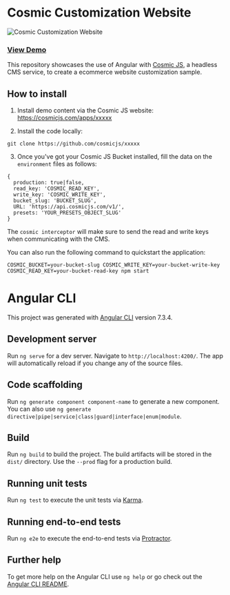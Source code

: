 # Cosmic Customization Website

![Cosmic Customization Website](https://cosmic-s3.imgix.net/bef19600-6ad6-11e9-85d0-9fa707d6dd21-Screenshot-2019-04-30-at-01.24.05.png?w=1000)
### [View Demo](https://cosmicjs.com/apps/xxxx)

This repository showcases the use of Angular with [Cosmic JS](cosmicjs.com), a headless CMS service, to create a ecommerce website customization sample.

## How to install
1. Install demo content via the Cosmic JS website:
https://cosmicjs.com/apps/xxxxx

2. Install the code locally:
```
git clone https://github.com/cosmicjs/xxxxx
```

3. Once you've got your Cosmic JS Bucket installed, fill the data on the `environment` files as follows:
```
{
  production: true|false,
  read_key: 'COSMIC_READ_KEY',
  write_key: 'COSMIC_WRITE_KEY',
  bucket_slug: 'BUCKET_SLUG',
  URL: 'https://api.cosmicjs.com/v1/',
  presets: 'YOUR_PRESETS_OBJECT_SLUG'
}
```
The `cosmic interceptor` will make sure to send the read and write keys when communicating with the CMS.

You can also run the following command to quickstart the application:
```
COSMIC_BUCKET=your-bucket-slug COSMIC_WRITE_KEY=your-bucket-write-key COSMIC_READ_KEY=your-bucket-read-key npm start
```

# Angular CLI

This project was generated with [Angular CLI](https://github.com/angular/angular-cli) version 7.3.4.

## Development server

Run `ng serve` for a dev server. Navigate to `http://localhost:4200/`. The app will automatically reload if you change any of the source files.

## Code scaffolding

Run `ng generate component component-name` to generate a new component. You can also use `ng generate directive|pipe|service|class|guard|interface|enum|module`.

## Build

Run `ng build` to build the project. The build artifacts will be stored in the `dist/` directory. Use the `--prod` flag for a production build.

## Running unit tests

Run `ng test` to execute the unit tests via [Karma](https://karma-runner.github.io).

## Running end-to-end tests

Run `ng e2e` to execute the end-to-end tests via [Protractor](http://www.protractortest.org/).

## Further help

To get more help on the Angular CLI use `ng help` or go check out the [Angular CLI README](https://github.com/angular/angular-cli/blob/master/README.md).
